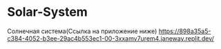 # Solar-System
Солнечная система(Ссылка на приложение ниже)
https://898a35a5-c384-4052-b3ee-29ac4b553ec1-00-3xxamv7urem4.janeway.replit.dev/
